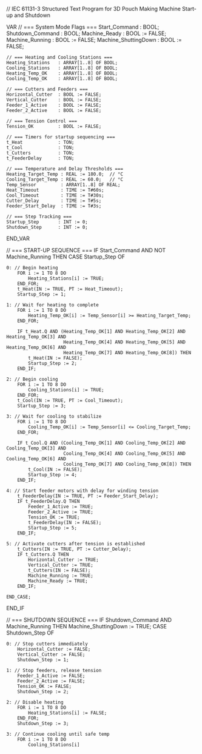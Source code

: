 // IEC 61131-3 Structured Text Program for 3D Pouch Making Machine Start-up and Shutdown

VAR
    // === System Mode Flags ===
    Start_Command      : BOOL;
    Shutdown_Command   : BOOL;
    Machine_Ready      : BOOL := FALSE;
    Machine_Running    : BOOL := FALSE;
    Machine_ShuttingDown : BOOL := FALSE;

    // === Heating and Cooling Stations ===
    Heating_Stations   : ARRAY[1..8] OF BOOL;
    Cooling_Stations   : ARRAY[1..8] OF BOOL;
    Heating_Temp_OK    : ARRAY[1..8] OF BOOL;
    Cooling_Temp_OK    : ARRAY[1..8] OF BOOL;

    // === Cutters and Feeders ===
    Horizontal_Cutter  : BOOL := FALSE;
    Vertical_Cutter    : BOOL := FALSE;
    Feeder_1_Active    : BOOL := FALSE;
    Feeder_2_Active    : BOOL := FALSE;

    // === Tension Control ===
    Tension_OK         : BOOL := FALSE;

    // === Timers for startup sequencing ===
    t_Heat             : TON;
    t_Cool             : TON;
    t_Cutters          : TON;
    t_FeederDelay      : TON;

    // === Temperature and Delay Thresholds ===
    Heating_Target_Temp : REAL := 180.0;  // °C
    Cooling_Target_Temp : REAL := 60.0;   // °C
    Temp_Sensor         : ARRAY[1..8] OF REAL;
    Heat_Timeout        : TIME := T#60s;
    Cool_Timeout        : TIME := T#30s;
    Cutter_Delay        : TIME := T#5s;
    Feeder_Start_Delay  : TIME := T#3s;

    // === Step Tracking ===
    Startup_Step       : INT := 0;
    Shutdown_Step      : INT := 0;
END_VAR

// === START-UP SEQUENCE ===
IF Start_Command AND NOT Machine_Running THEN
    CASE Startup_Step OF

    0: // Begin heating
        FOR i := 1 TO 8 DO
            Heating_Stations[i] := TRUE;
        END_FOR;
        t_Heat(IN := TRUE, PT := Heat_Timeout);
        Startup_Step := 1;

    1: // Wait for heating to complete
        FOR i := 1 TO 8 DO
            Heating_Temp_OK[i] := Temp_Sensor[i] >= Heating_Target_Temp;
        END_FOR;

        IF t_Heat.Q AND (Heating_Temp_OK[1] AND Heating_Temp_OK[2] AND Heating_Temp_OK[3] AND
                         Heating_Temp_OK[4] AND Heating_Temp_OK[5] AND Heating_Temp_OK[6] AND
                         Heating_Temp_OK[7] AND Heating_Temp_OK[8]) THEN
            t_Heat(IN := FALSE);
            Startup_Step := 2;
        END_IF;

    2: // Begin cooling
        FOR i := 1 TO 8 DO
            Cooling_Stations[i] := TRUE;
        END_FOR;
        t_Cool(IN := TRUE, PT := Cool_Timeout);
        Startup_Step := 3;

    3: // Wait for cooling to stabilize
        FOR i := 1 TO 8 DO
            Cooling_Temp_OK[i] := Temp_Sensor[i] <= Cooling_Target_Temp;
        END_FOR;

        IF t_Cool.Q AND (Cooling_Temp_OK[1] AND Cooling_Temp_OK[2] AND Cooling_Temp_OK[3] AND
                         Cooling_Temp_OK[4] AND Cooling_Temp_OK[5] AND Cooling_Temp_OK[6] AND
                         Cooling_Temp_OK[7] AND Cooling_Temp_OK[8]) THEN
            t_Cool(IN := FALSE);
            Startup_Step := 4;
        END_IF;

    4: // Start feeder motors with delay for winding tension
        t_FeederDelay(IN := TRUE, PT := Feeder_Start_Delay);
        IF t_FeederDelay.Q THEN
            Feeder_1_Active := TRUE;
            Feeder_2_Active := TRUE;
            Tension_OK := TRUE;
            t_FeederDelay(IN := FALSE);
            Startup_Step := 5;
        END_IF;

    5: // Activate cutters after tension is established
        t_Cutters(IN := TRUE, PT := Cutter_Delay);
        IF t_Cutters.Q THEN
            Horizontal_Cutter := TRUE;
            Vertical_Cutter := TRUE;
            t_Cutters(IN := FALSE);
            Machine_Running := TRUE;
            Machine_Ready := TRUE;
        END_IF;

    END_CASE;
END_IF

// === SHUTDOWN SEQUENCE ===
IF Shutdown_Command AND Machine_Running THEN
    Machine_ShuttingDown := TRUE;
    CASE Shutdown_Step OF

    0: // Stop cutters immediately
        Horizontal_Cutter := FALSE;
        Vertical_Cutter := FALSE;
        Shutdown_Step := 1;

    1: // Stop feeders, release tension
        Feeder_1_Active := FALSE;
        Feeder_2_Active := FALSE;
        Tension_OK := FALSE;
        Shutdown_Step := 2;

    2: // Disable heating
        FOR i := 1 TO 8 DO
            Heating_Stations[i] := FALSE;
        END_FOR;
        Shutdown_Step := 3;

    3: // Continue cooling until safe temp
        FOR i := 1 TO 8 DO
            Cooling_Stations[i]
